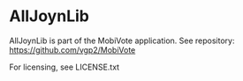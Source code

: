 AllJoynLib
==========

AllJoynLib is part of the MobiVote application. 
See repository: https://github.com/vgp2/MobiVote

For licensing, see LICENSE.txt